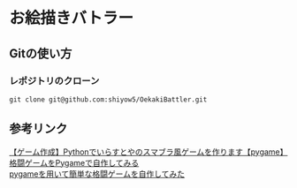 # お絵描きバトラー

## Gitの使い方
### レポジトリのクローン
`git clone git@github.com:shiyow5/OekakiBattler.git`

## 参考リンク
[【ゲーム作成】Pythonでいらすとやのスマブラ風ゲームを作ります【pygame】](https://it-programming-beginner.com/2023/08/23/pygame-ssbu-01/)  
[格闘ゲームをPygameで自作してみる](https://note.com/kakunik/n/n899af1ce8bfd)  
[pygameを用いて簡単な格闘ゲームを自作してみた](https://qiita.com/kankitu_man/items/0c47e24aff11fee9022c)  
